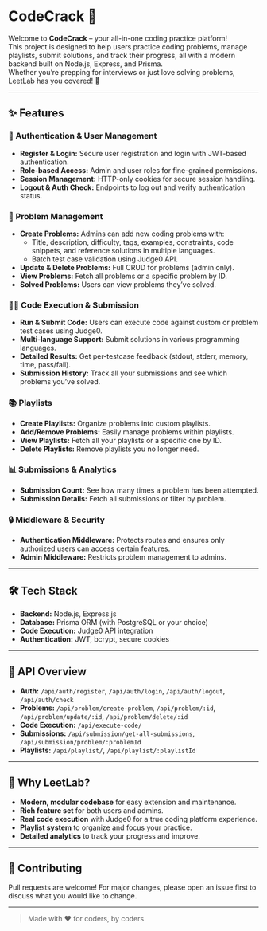 # CodeCrack 🚀

Welcome to **CodeCrack** – your all-in-one coding practice platform!  
This project is designed to help users practice coding problems, manage playlists, submit solutions, and track their progress, all with a modern backend built on Node.js, Express, and Prisma.  
Whether you’re prepping for interviews or just love solving problems, LeetLab has you covered! 🎯

---

## ✨ Features

### 👤 Authentication & User Management
- **Register & Login:** Secure user registration and login with JWT-based authentication.
- **Role-based Access:** Admin and user roles for fine-grained permissions.
- **Session Management:** HTTP-only cookies for secure session handling.
- **Logout & Auth Check:** Endpoints to log out and verify authentication status.

### 📝 Problem Management
- **Create Problems:** Admins can add new coding problems with:
  - Title, description, difficulty, tags, examples, constraints, code snippets, and reference solutions in multiple languages.
  - Batch test case validation using Judge0 API.
- **Update & Delete Problems:** Full CRUD for problems (admin only).
- **View Problems:** Fetch all problems or a specific problem by ID.
- **Solved Problems:** Users can view problems they’ve solved.

### 🧑‍💻 Code Execution & Submission
- **Run & Submit Code:** Users can execute code against custom or problem test cases using Judge0.
- **Multi-language Support:** Submit solutions in various programming languages.
- **Detailed Results:** Get per-testcase feedback (stdout, stderr, memory, time, pass/fail).
- **Submission History:** Track all your submissions and see which problems you’ve solved.

### 📚 Playlists
- **Create Playlists:** Organize problems into custom playlists.
- **Add/Remove Problems:** Easily manage problems within playlists.
- **View Playlists:** Fetch all your playlists or a specific one by ID.
- **Delete Playlists:** Remove playlists you no longer need.

### 📊 Submissions & Analytics
- **Submission Count:** See how many times a problem has been attempted.
- **Submission Details:** Fetch all submissions or filter by problem.

### 🔒 Middleware & Security
- **Authentication Middleware:** Protects routes and ensures only authorized users can access certain features.
- **Admin Middleware:** Restricts problem management to admins.

---

## 🛠️ Tech Stack

- **Backend:** Node.js, Express.js
- **Database:** Prisma ORM (with PostgreSQL or your choice)
- **Code Execution:** Judge0 API integration
- **Authentication:** JWT, bcrypt, secure cookies

---

## 🧩 API Overview

- **Auth:** `/api/auth/register`, `/api/auth/login`, `/api/auth/logout`, `/api/auth/check`
- **Problems:** `/api/problem/create-problem`, `/api/problem/:id`, `/api/problem/update/:id`, `/api/problem/delete/:id`
- **Code Execution:** `/api/execute-code/`
- **Submissions:** `/api/submission/get-all-submissions`, `/api/submission/problem/:problemId`
- **Playlists:** `/api/playlist/`, `/api/playlist/:playlistId`

---

## 🌟 Why LeetLab?

- **Modern, modular codebase** for easy extension and maintenance.
- **Rich feature set** for both users and admins.
- **Real code execution** with Judge0 for a true coding platform experience.
- **Playlist system** to organize and focus your practice.
- **Detailed analytics** to track your progress and improve.

---

## 🤝 Contributing

Pull requests are welcome! For major changes, please open an issue first to discuss what you would like to change.

---

> Made with ❤️ for coders, by coders.
